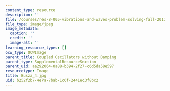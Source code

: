 ```yaml
---
content_type: resource
description: ''
file: /courses/res-8-005-vibrations-and-waves-problem-solving-fall-2012/b252f2b74e7a7bab1c6f2441ec3f8bc2_Busza_4.jpg
file_type: image/jpeg
image_metadata:
  caption: ''
  credit: ''
  image-alt: ''
learning_resource_types: []
ocw_type: OCWImage
parent_title: Coupled Oscillators without Damping
parent_type: SupplementalResourceSection
parent_uid: aa292064-0a88-b394-2f27-c6d5da58e597
resourcetype: Image
title: Busza_4.jpg
uid: b252f2b7-4e7a-7bab-1c6f-2441ec3f8bc2
---
```

